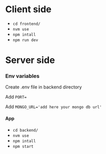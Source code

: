 # Client side

- `cd frontend/`
- `nvm use`
- `npm intall`
- `npm run dev`


# Server side


### Env variables

Create .env file in backend directory

Add `PORT=`

Add `MONGO_URL='add here your mongo db url'`

#### App

- `cd backend/`
- `nvm use`
- `npm intall`
- `npm start`
